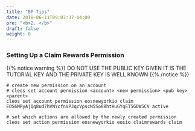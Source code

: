 ```yaml
---
title: "BP Tips"
date: 2018-06-11T09:07:37-04:00
pre: "<b>2. </b>"
draft: false
weight: 0
---
```


### Setting Up a Claim Rewards Permission

{{% notice warning %}}
DO NOT USE THE PUBLIC KEY GIVEN IT IS THE TUTORIAL KEY AND THE PRIVATE KEY IS WELL KNOWN
{{% /notice %}}

```
# create new permission on an account
# cleos set account permission <account> <new permission> <pub key> <parent>
cleos set account permission eosnewyorkio claim EOS6MRyAjQq8ud7hVNYcfnVPJqcVpscN5So8BhtHuGYqET5GDW5CV active

# set which actions are allowed by the newly created permission
cleos set action permission eosnewyorkio eosio claimrewards claim
```